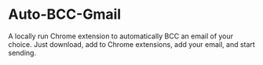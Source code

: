 # Auto-BCC-Gmail
A locally run Chrome extension to automatically BCC an email of your choice. Just download, add to Chrome extensions, add your email, and start sending.

